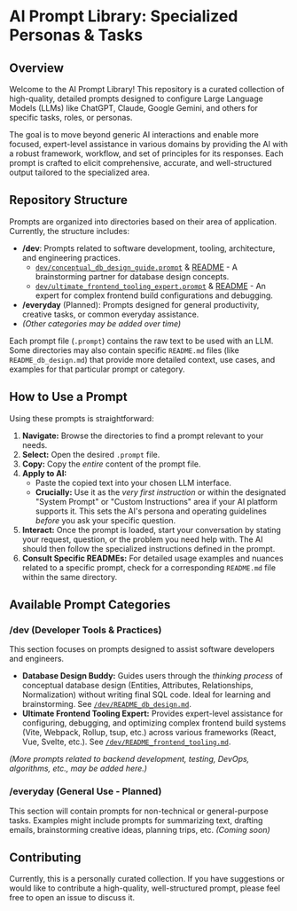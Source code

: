 # AI Prompt Library: Specialized Personas & Tasks

## Overview

Welcome to the AI Prompt Library! This repository is a curated collection of high-quality, detailed prompts designed to configure Large Language Models (LLMs) like ChatGPT, Claude, Google Gemini, and others for specific tasks, roles, or personas.

The goal is to move beyond generic AI interactions and enable more focused, expert-level assistance in various domains by providing the AI with a robust framework, workflow, and set of principles for its responses. Each prompt is crafted to elicit comprehensive, accurate, and well-structured output tailored to the specialized area.

## Repository Structure

Prompts are organized into directories based on their area of application. Currently, the structure includes:

*   **/dev**: Prompts related to software development, tooling, architecture, and engineering practices.
    *   [`dev/conceptual_db_design_guide.prompt`](./dev/conceptual_db_design_guide.prompt) & [README](./dev/README_db_design.md) - A brainstorming partner for database design concepts.
    *   [`dev/ultimate_frontend_tooling_expert.prompt`](./dev/ultimate_frontend_tooling_expert.prompt) & [README](./dev/README_frontend_tooling.md) - An expert for complex frontend build configurations and debugging.
*   **/everyday** (Planned): Prompts designed for general productivity, creative tasks, or common everyday assistance.
*   *(Other categories may be added over time)*

Each prompt file (`.prompt`) contains the raw text to be used with an LLM. Some directories may also contain specific `README.md` files (like `README_db_design.md`) that provide more detailed context, use cases, and examples for that particular prompt or category.

## How to Use a Prompt

Using these prompts is straightforward:

1.  **Navigate:** Browse the directories to find a prompt relevant to your needs.
2.  **Select:** Open the desired `.prompt` file.
3.  **Copy:** Copy the *entire* content of the prompt file.
4.  **Apply to AI:**
    *   Paste the copied text into your chosen LLM interface.
    *   **Crucially:** Use it as the *very first instruction* or within the designated "System Prompt" or "Custom Instructions" area if your AI platform supports it. This sets the AI's persona and operating guidelines *before* you ask your specific question.
5.  **Interact:** Once the prompt is loaded, start your conversation by stating your request, question, or the problem you need help with. The AI should then follow the specialized instructions defined in the prompt.
6.  **Consult Specific READMEs:** For detailed usage examples and nuances related to a specific prompt, check for a corresponding `README.md` file within the same directory.

## Available Prompt Categories

### /dev (Developer Tools & Practices)

This section focuses on prompts designed to assist software developers and engineers.

*   **Database Design Buddy:** Guides users through the *thinking process* of conceptual database design (Entities, Attributes, Relationships, Normalization) without writing final SQL code. Ideal for learning and brainstorming. See [`/dev/README_db_design.md`](./dev/README_db_design.md).
*   **Ultimate Frontend Tooling Expert:** Provides expert-level assistance for configuring, debugging, and optimizing complex frontend build systems (Vite, Webpack, Rollup, tsup, etc.) across various frameworks (React, Vue, Svelte, etc.). See [`/dev/README_frontend_tooling.md`](./dev/README_frontend_tooling.md).

*(More prompts related to backend development, testing, DevOps, algorithms, etc., may be added here.)*

### /everyday (General Use - Planned)

This section will contain prompts for non-technical or general-purpose tasks. Examples might include prompts for summarizing text, drafting emails, brainstorming creative ideas, planning trips, etc. *(Coming soon)*

## Contributing

Currently, this is a personally curated collection. If you have suggestions or would like to contribute a high-quality, well-structured prompt, please feel free to open an issue to discuss it.

